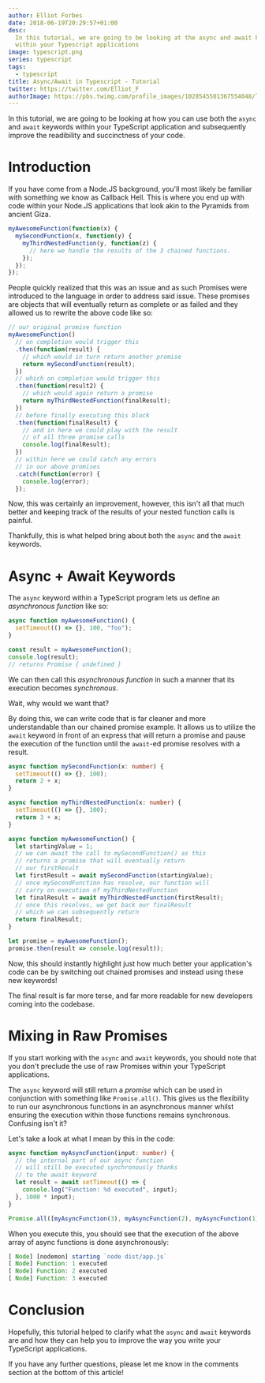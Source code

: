 ```yaml
---
author: Elliot Forbes
date: 2018-06-19T20:29:57+01:00
desc:
  In this tutorial, we are going to be looking at the async and await keywords
  within your Typescript applications
image: typescript.png
series: typescript
tags:
  - typescript
title: Async/Await in Typescript - Tutorial
twitter: https://twitter.com/Elliot_F
authorImage: https://pbs.twimg.com/profile_images/1028545501367554048/lzr43cQv_400x400.jpg
---
```


In this tutorial, we are going to be looking at how you can use both the `async`
and `await` keywords within your TypeScript application and subsequently improve
the readibility and succinctness of your code.

# Introduction

If you have come from a Node.JS background, you'll most likely be familiar with
something we know as Callback Hell. This is where you end up with code within
your Node.JS applications that look akin to the Pyramids from ancient Giza.

```js
myAwesomeFunction(function(x) {
  mySecondFunction(x, function(y) {
    myThirdNestedFunction(y, function(z) {
      // here we handle the results of the 3 chained functions.
    });
  });
});
```

People quickly realized that this was an issue and as such Promises were
introduced to the language in order to address said issue. These promises are
objects that will eventually return as complete or as failed and they allowed us
to rewrite the above code like so:

```js
// our original promise function
myAwesomeFunction()
  // on completion would trigger this
  .then(function(result) {
    // which would in turn return another promise
    return mySecondFunction(result);
  })
  // which on completion would trigger this
  .then(function(result2) {
    // which would again return a promise
    return myThirdNestedFunction(finalResult);
  })
  // before finally executing this block
  .then(function(finalResult) {
    // and in here we could play with the result
    // of all three promise calls
    console.log(finalResult);
  })
  // within here we could catch any errors
  // in our above promises
  .catch(function(error) {
    console.log(error);
  });
```

Now, this was certainly an improvement, however, this isn't all that much better
and keeping track of the results of your nested function calls is painful.

Thankfully, this is what helped bring about both the `async` and the `await`
keywords.

# Async + Await Keywords

The `async` keyword within a TypeScript program lets us define an _asynchronous
function_ like so:

```ts
async function myAwesomeFunction() {
  setTimeout(() => {}, 100, "foo");
}

const result = myAwesomeFunction();
console.log(result);
// returns Promise { undefined }
```

We can then call this _asynchronous function_ in such a manner that its
execution becomes _synchronous_.

Wait, why would we want that?

By doing this, we can write code that is far cleaner and more understandable
than our chained promise example. It allows us to utilize the `await` keyword in
front of an express that will return a promise and pause the execution of the
function until the `await`-ed promise resolves with a result.

```ts
async function mySecondFunction(x: number) {
  setTimeout(() => {}, 100);
  return 2 + x;
}

async function myThirdNestedFunction(x: number) {
  setTimeout(() => {}, 100);
  return 3 + x;
}

async function myAwesomeFunction() {
  let startingValue = 1;
  // we can await the call to mySecondFunction() as this
  // returns a promise that will eventually return
  // our firstResult
  let firstResult = await mySecondFunction(startingValue);
  // once mySecondFunction has resolve, our function will
  // carry on execution of myThirdNestedFunction
  let finalResult = await myThirdNestedFunction(firstResult);
  // once this resolves, we get back our finalResult
  // which we can subsequently return
  return finalResult;
}

let promise = myAwesomeFunction();
promise.then(result => console.log(result));
```

Now, this should instantly highlight just how much better your application's
code can be by switching out chained promises and instead using these new
keywords!

The final result is far more terse, and far more readable for new developers
coming into the codebase.

# Mixing in Raw Promises

If you start working with the `async` and `await` keywords, you should note that
you don't preclude the use of raw Promises within your TypeScript applications.

The `async` keyword will still return a _promise_ which can be used in
conjunction with something like `Promise.all()`. This gives us the flexibility
to run our asynchronous functions in an asynchronous manner whilst ensuring the
execution within those functions remains synchronous. Confusing isn't it?

Let's take a look at what I mean by this in the code:

```ts
async function myAsyncFunction(input: number) {
  // the internal part of our async function
  // will still be executed synchronously thanks
  // to the await keyword
  let result = await setTimeout(() => {
    console.log("Function: %d executed", input);
  }, 1000 * input);
}

Promise.all([myAsyncFunction(3), myAsyncFunction(2), myAsyncFunction(1)]);
```

When you execute this, you should see that the execution of the above array of
async functions is done asynchronously:

```js
[ Node] [nodemon] starting `node dist/app.js`
[ Node] Function: 1 executed
[ Node] Function: 2 executed
[ Node] Function: 3 executed
```

# Conclusion

Hopefully, this tutorial helped to clarify what the `async` and `await` keywords
are and how they can help you to improve the way you write your TypeScript
applications.

If you have any further questions, please let me know in the comments section at
the bottom of this article!
